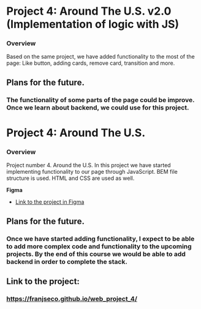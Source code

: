 # Project 4: Around The U.S. v2.0 (Implementation of logic with JS)

### Overview

Based on the same project, we have added functionality to the most of the page: Like button, adding cards, remove card, transition and more.

## Plans for the future.

### The functionality of some parts of the page could be improve. Once we learn about backend, we could use for this project.

# Project 4: Around The U.S.

### Overview

Project number 4. Around the U.S.
In this project we have started implementing functionality to our page through JavaScript.
BEM file structure is used.
HTML and CSS are used as well.


**Figma**

* [Link to the project in Figma](https://www.figma.com/file/SurN1jaeEQIhuZEDMhmWWf/Sprint-4-Around-The-U.S.-desktop-mobile?node-id=0%3A1)


## Plans for the future.

### Once we have started adding functionality, I expect to be able to add more complex code and functionality to the upcoming projects. By the end of this course we would be able to add backend in order to complete the stack.

## Link to the project:

### https://franjseco.github.io/web_project_4/

